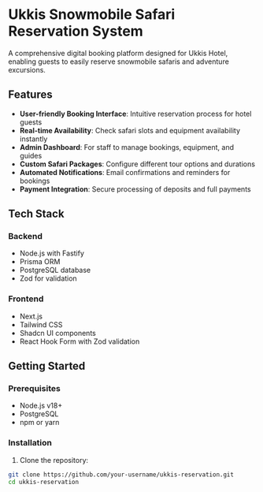 # Ukkis Snowmobile Safari Reservation System

A comprehensive digital booking platform designed for Ukkis Hotel, enabling guests to easily reserve snowmobile safaris and adventure excursions.

## Features

- **User-friendly Booking Interface**: Intuitive reservation process for hotel guests
- **Real-time Availability**: Check safari slots and equipment availability instantly
- **Admin Dashboard**: For staff to manage bookings, equipment, and guides
- **Custom Safari Packages**: Configure different tour options and durations
- **Automated Notifications**: Email confirmations and reminders for bookings
- **Payment Integration**: Secure processing of deposits and full payments

## Tech Stack

### Backend
- Node.js with Fastify
- Prisma ORM
- PostgreSQL database
- Zod for validation

### Frontend
- Next.js
- Tailwind CSS
- Shadcn UI components
- React Hook Form with Zod validation

## Getting Started

### Prerequisites

- Node.js v18+
- PostgreSQL
- npm or yarn

### Installation

1. Clone the repository:
```bash
git clone https://github.com/your-username/ukkis-reservation.git
cd ukkis-reservation
```
